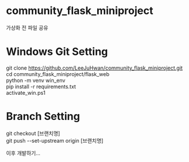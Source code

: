 # community_flask_miniproject  
가상화 전 파일 공유  

# Windows Git Setting  
git clone https://github.com/LeeJuHwan/community_flask_miniproject.git  
cd community_flask_miniproject/flask_web  
python -m venv win_env  
pip install -r requirements.txt  
activate_win.ps1  


# Branch Setting  
git checkout [브랜치명]  
git push --set-upstream origin [브랜치명]  

이후 개발하기...
